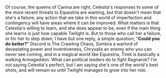 Of course, the queens of Canina are right, Celestia's responses to some of the more recent threats to Equestria are wanting, but that doesn't mean that she's a failure; any action that we take in this world of imperfection and contingency will have areas where it can be improved. What matters is that Celestia's willing to learn, and she does appear to be, even if the main thing she learns is just how capable Twilight is. But to those who call her a failure, or for her to step down, I have but one reply, a simple question; "**Could you do better?**" Discord is The Crawling Chaos, Sombra a warlord of devastating power and inventiveness, Chrysalis an enemy who you can never see coming, and in a magical world like Equestria, Tirek is basically a walking Armageddon. What can political leaders do to fight Ragnarok? I'm not saying Celestia's perfect, but I am saying she's one of the world's best shots, and will remain so until Twilight manages to grow into her role.